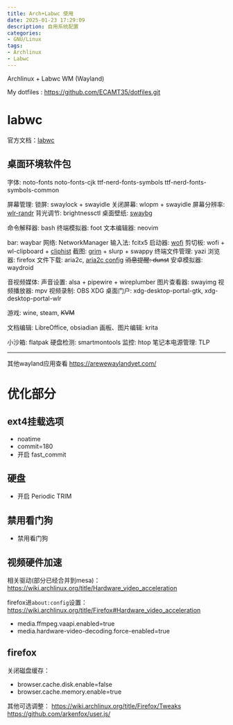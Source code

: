 ```yaml
---
title: Arch+Labwc 使用
date: 2025-01-23 17:29:09
description: 自用系统配置
categories: 
- GNU/Linux
tags:
- Archlinux
- Labwc
---
```

Archlinux + Labwc WM (Wayland)

My dotfiles : https://github.com/ECAMT35/dotfiles.git

# labwc

官方文档：[labwc](https://labwc.github.io/integration.html)

## 桌面环境软件包

字体:
noto-fonts 
noto-fonts-cjk
ttf-nerd-fonts-symbols 
ttf-nerd-fonts-symbols-common

屏幕管理:
锁屏: swaylock + swayidle
关闭屏幕: wlopm + swayidle
屏幕分辨率: [wlr-randr](https://sr.ht/~emersion/wlr-randr/)
背光调节: brightnessctl
桌面壁纸: [swaybg](https://github.com/swaywm/swaybg)

命令解释器: bash
终端模拟器: foot
文本编辑器: neovim

bar: waybar
网络: NetworkManager
输入法: fcitx5
启动器: [wofi](https://man.archlinux.org/man/wofi.1.en)
剪切板: wofi + wl-clipboard + [cliphist](https://github.com/sentriz/cliphist)
截图: [grim](https://sr.ht/~emersion/grim/) + slurp + swappy
终端文件管理: yazi
浏览器: firefox
文件下载: aria2c, [aria2c config](https://github.com/P3TERX/aria2.conf)
~~消息提醒: dunst~~
安卓模拟器: waydroid

音视频媒体:
声音设置: alsa + pipewire + wireplumber
图片查看器: swayimg
视频播放器: mpv
视频录制: OBS
XDG 桌面门户: xdg-desktop-portal-gtk, xdg-desktop-portal-wlr

游戏: wine, steam, ~~KVM~~

文档编辑: LibreOffice, obsiadian
画板、图片编辑: krita

小沙箱: flatpak
硬盘检测: smartmontools
监控: htop
笔记本电源管理: TLP

---

其他wayland应用查看
https://arewewaylandyet.com/

# 优化部分

## ext4挂载选项

- noatime
- commit=180
- 开启 fast_commit

## 硬盘

- 开启 Periodic TRIM

## 禁用看门狗

- 禁用看门狗

## 视频硬件加速

相关驱动(部分已经合并到mesa)：
https://wiki.archlinux.org/title/Hardware_video_acceleration

firefox进`about:config`设置：
https://wiki.archlinux.org/title/Firefox#Hardware_video_acceleration
- media.ffmpeg.vaapi.enabled=true
- media.hardware-video-decoding.force-enabled=true

## firefox

关闭磁盘缓存：
- browser.cache.disk.enable=false
- browser.cache.memory.enable=true

其他可选调整：
https://wiki.archlinux.org/title/Firefox/Tweaks
https://github.com/arkenfox/user.js/
